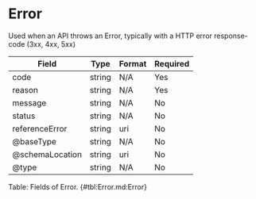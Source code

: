 <!--
    ATTENTION: This file was generated via gradle!
               Do NOT manually edit this file! Any such changes will be overwritten!
-->

# Error

Used when an API throws an Error, typically with a HTTP error response-code (3xx, 4xx, 5xx)

| Field | Type | Format | Required |
|-------|---|--------|---|
| code | string | N/A | Yes |
| reason | string | N/A | Yes |
| message | string | N/A | No |
| status | string | N/A | No |
| referenceError | string | uri | No |
| \@baseType | string | N/A | No |
| \@schemaLocation | string | uri | No |
| \@type | string | N/A | No |

Table: Fields of Error. {#tbl:Error.md:Error}
